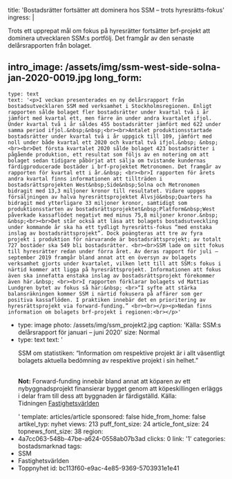 title: 'Bostadsrätter fortsätter att dominera hos SSM – trots hyresrätts-fokus'
ingress: |
  <p>Trots ett upprepat mål om fokus på hyresrätter fortsätter brf-projekt att dominera utvecklaren SSM:s portfölj. Det framgår av den senaste delårsrapporten från bolaget.
  </p>
  
intro_image: /assets/img/ssm-west-side-solna-jan-2020-0019.jpg
long_form:
  -
    type: text
    text: '<p>I veckan presenterades en ny delårsrapport från bostadsutvecklaren SSM med verksamhet i Stockholmsregionen. Enligt rapporten sålde bolaget fler bostadsrätter under kvartal två i år jämfört med kvartal ett, men färre än under andra kvartalet ifjol. Under kvartal två i år såldes 455 bostadsrätter jämfört med 622 under samma period ifjol.&nbsp;&nbsp;<br><br>Antalet produktionsstartade bostadsrätter under kvartal två i år uppgick till 109, jämfört med noll under både kvartal ett 2020 och kvartal två ifjol.&nbsp; &nbsp;<br><br>Det första kvartalet 2020 sålde bolaget 423 bostadsrätter i pågående produktion, ett resultat som följs av en notering om att bolaget sedan tidigare påbörjat att sälja om tvistande kundernas färdigproducerade bostäder i brf-projektet Metronomen. Det framgår av rapporten för kvartal ett i år.&nbsp; <br><br>I rapporten för årets andra kvartal finns informationen att tillträden i bostadsrättsprojekten West&nbsp;Side&nbsp;Solna och Metronomen bidragit med 13,3 miljoner kronor till resultatet. Vidare uppges försäljningen av halva hyresrättsprojektet Älvsjö&nbsp;Quarters ha bidragit med ytterligare 33 miljoner kronor, samtidigt som produktionsstarten av bostadsrättsprojektet&nbsp;Platform&nbsp;West påverkade kassaflödet negativt med minus 75,8 miljoner kronor.&nbsp; &nbsp;<br><br>Det står också att läsa att bolagets bostadsutveckling under kommande år ska ha ett tydligt hyresrätts-fokus “med enstaka inslag av bostadsrättsprojekt”. Dock poängteras att tre av fyra projekt i produktion för närvarande är bostadsrättsprojekt; av totalt 727 bostäder ska 549 bli bostadsrätter. <br><br>SSM lade om sitt fokus till hyresrätter redan under förra året. Av deras rapport för juli – september 2019 framgår bland annat att en översyn av bolagets verksamhet gjorts under kvartalet, vilken lett till att SSM:s fokus i närtid kommer att ligga på hyresrättsprojekt. Informationen att fokus även ska innefatta enstaka inslag av bostadsrättsprojekt förekommer även här.&nbsp; <br><br>I rapporten förklarar bolagets vd Mattias Lundgren bytet av fokus så här:&nbsp; <br>“I syfte att stärka balansräkningen kommer SSM i närtid fokusera på affärer som ger positiva kassaflöden. I praktiken innebär det en prioritering av hyresrättsprojekt via forward-funding.” <br><br></p><p>Nedan finns information om bolagets brf-projekt i regionen:<br></p>'
  -
    type: image
    photo: /assets/img/ssm_projekt2.jpg
    caption: 'Källa: SSM:s delårsrapport för januari – juni 2020'
    size: Normal
  -
    type: text
    text: '<p>SSM om statistiken: “Information om respektive projekt är i allt väsentligt bolagets aktuella bedömning av respektive projekt i sin helhet.”&nbsp;</p><p><br><b>Not:</b> Forward-funding&nbsp;innebär bland annat att köparen av ett nybyggnadsprojekt finansierar bygget genom att köpeskillingen erläggs i delar fram till dess att byggnaden är färdigställd. Källa: Tidningen&nbsp;<a href="https://www.fastighetsvarlden.se/fvexpert/forvarv-genom-forward-funding-nagra-reflektioner/">Fastighetsvärlden</a></p>'
template: articles/article
sponsored: false
hide_from_home: false
artikel_typ: nyhet
views: 213
puff_font_size: 24
article_font_size: 24
topnews_font_size: 38
region:
  - 4a7cc063-548b-47be-a624-0558ab07b3ad
clicks: 0
link: '1'
categories: bostadsmarknad
tags:
  - SSM
  - Fastighetsvärlden
  - Toppnyhet
id: bc113f60-e9ac-4e85-9369-5703931e1e41

